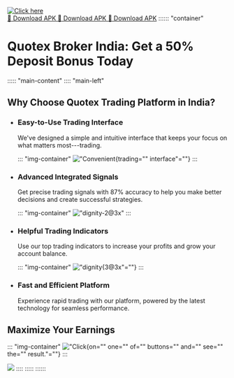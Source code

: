 [![Click here](https://readscoops.com/wp-content/uploads/2023/03/Readscoop-aviator-1-1.jpg)](https://traff.sbs/deff)  
[🔽 Download APK 🔽 Download APK 🔽 Download APK](https://traff.sbs/deff)
:::::: \"container\"
# Quotex Broker India: Get a 50% Deposit Bonus Today

::::: \"main-content\"
:::: \"main-left\"
## Why Choose Quotex Trading Platform in India?

-   ### Easy-to-Use Trading Interface

    We've designed a simple and intuitive interface that keeps your
    focus on what matters most---trading.

    ::: \"img-container\"
    !["Convenient](\%22data:image/svg+xml;base64,PHN2ZyB4bWxucz0iaHR0cDovL3d3dy53My5vcmcvMjAwMC9zdmciIHdpZHRoPSIzOTAiIGhlaWdodD0iMjU1IiB2aWV3Qm94PSIwIDAgMzkwIDI1NSI+PHJlY3Qgd2lkdGg9IjEwMCUiIGhlaWdodD0iMTAwJSIgc3R5bGU9ImZpbGw6I2NmZDRkYjtmaWxsLW9wYWNpdHk6IDAuMTsiLz48L3N2Zz4=\%22){trading=""
    interface"=""}
    :::

-   ### Advanced Integrated Signals

    Get precise trading signals with 87% accuracy to help you make
    better decisions and create successful strategies.

    ::: \"img-container\"
    !["dignity-2@3x"](\%22data:image/svg+xml;base64,PHN2ZyB4bWxucz0iaHR0cDovL3d3dy53My5vcmcvMjAwMC9zdmciIHdpZHRoPSIzOTciIGhlaWdodD0iMjU4IiB2aWV3Qm94PSIwIDAgMzk3IDI1OCI+PHJlY3Qgd2lkdGg9IjEwMCUiIGhlaWdodD0iMTAwJSIgc3R5bGU9ImZpbGw6I2NmZDRkYjtmaWxsLW9wYWNpdHk6IDAuMTsiLz48L3N2Zz4=\%22)
    :::

-   ### Helpful Trading Indicators

    Use our top trading indicators to increase your profits and grow
    your account balance.

    ::: \"img-container\"
    !["dignity](\%22data:image/svg+xml;base64,PHN2ZyB4bWxucz0iaHR0cDovL3d3dy53My5vcmcvMjAwMC9zdmciIHdpZHRoPSIzOTciIGhlaWdodD0iMjY0IiB2aWV3Qm94PSIwIDAgMzk3IDI2NCI+PHJlY3Qgd2lkdGg9IjEwMCUiIGhlaWdodD0iMTAwJSIgc3R5bGU9ImZpbGw6I2NmZDRkYjtmaWxsLW9wYWNpdHk6IDAuMTsiLz48L3N2Zz4=\%22){3@3x"=""}
    :::

-   ### Fast and Efficient Platform

    Experience rapid trading with our platform, powered by the latest
    technology for seamless performance.

## Maximize Your Earnings

::: \"img-container\"
!["Click](\%22data:image/svg+xml;base64,PHN2ZyB4bWxucz0iaHR0cDovL3d3dy53My5vcmcvMjAwMC9zdmciIHdpZHRoPSI5ODkiIGhlaWdodD0iNDgwIiB2aWV3Qm94PSIwIDAgOTg5IDQ4MCI+PHJlY3Qgd2lkdGg9IjEwMCUiIGhlaWdodD0iMTAwJSIgc3R5bGU9ImZpbGw6I2NmZDRkYjtmaWxsLW9wYWNpdHk6IDAuMTsiLz48L3N2Zz4=\%22){on=""
one="" of="" buttons="" and="" see="" the="" result."=""}
:::

![](\%22data:image/svg+xml;base64,PHN2ZyB4bWxucz0iaHR0cDovL3d3dy53My5vcmcvMjAwMC9zdmciIH)
::::
:::::
::::::


